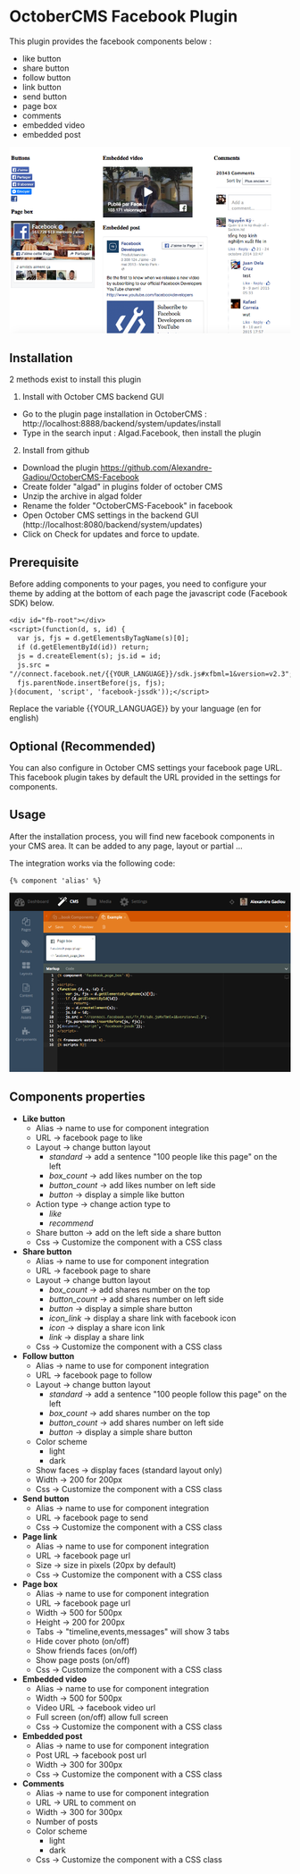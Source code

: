 OctoberCMS Facebook Plugin
==========================

This plugin provides the facebook components below : 

- like button
- share button
- follow button
- link button
- send button
- page box
- comments
- embedded video
- embedded post

![alt text](https://github.com/Alexandre-Gadiou/OctoberCMS-Facebook/blob/master/doc/facebook_components_list.png?raw=true "Facebook components list")


Installation
------------

2 methods exist to install this plugin

1) Install with October CMS backend GUI
- Go to the plugin page installation in OctoberCMS : http://localhost:8888/backend/system/updates/install
- Type in the search input : Algad.Facebook, then install the plugin

2) Install from github
- Download the plugin https://github.com/Alexandre-Gadiou/OctoberCMS-Facebook
- Create folder "algad" in plugins folder of october CMS
- Unzip the archive in algad folder
- Rename the folder "OctoberCMS-Facebook" in facebook
- Open October CMS settings in the backend GUI (http://localhost:8080/backend/system/updates)
- Click on Check for updates and force to update.



Prerequisite
------------
Before adding components to your pages, you need to configure your theme by adding at the bottom of each page 
the javascript code (Facebook SDK) below. 

```
<div id="fb-root"></div>
<script>(function(d, s, id) {
  var js, fjs = d.getElementsByTagName(s)[0];
  if (d.getElementById(id)) return;
  js = d.createElement(s); js.id = id;
  js.src = "//connect.facebook.net/{{YOUR_LANGUAGE}}/sdk.js#xfbml=1&version=v2.3";
  fjs.parentNode.insertBefore(js, fjs);
}(document, 'script', 'facebook-jssdk'));</script>
```

Replace the variable {{YOUR_LANGUAGE}} by your language (en for english)


Optional (Recommended)
--------
You can also configure in October CMS settings your facebook page URL. 
This facebook plugin takes by default the URL provided in the settings for components.


Usage
-----
After the installation process, you will find new facebook components in your CMS area.
It can be added to any page, layout or partial ... 

The integration works via the following code:

```
{% component 'alias' %}
```

![alt text](https://github.com/Alexandre-Gadiou/OctoberCMS-Facebook/blob/master/doc/facebook_components_integration.png?raw=true "Facebook components integration in october CMS")


Components properties
---------------------

* **Like button**
  * Alias &rarr; name to use for component integration
  * URL &rarr; facebook page to like
  * Layout &rarr; change button layout 
	  * *standard* &rarr; add a sentence "100 people like this page" on the left
	  * *box_count* &rarr; add likes number on the top
	  * *button_count* &rarr; add likes number on left side
	  * *button* &rarr; display a simple like button
  * Action type &rarr; change action type to
	  * *like*
	  * *recommend*
  * Share button &rarr; add on the left side a share button
  * Css &rarr; Customize the component with a CSS class
* **Share button**
  * Alias &rarr; name to use for component integration
  * URL &rarr; facebook page to share
  * Layout &rarr; change button layout 
	  * *box_count* &rarr; add shares number on the top
	  * *button_count* &rarr; add shares number on left side
	  * *button* &rarr; display a simple share button
	  * *icon_link* &rarr; display a share link with facebook icon
	  * *icon* &rarr; display a share icon link
	  * *link* &rarr; display a share link
  * Css &rarr; Customize the component with a CSS class
* **Follow button**
  * Alias &rarr; name to use for component integration
  * URL &rarr; facebook page to follow
  * Layout &rarr; change button layout 
	  * *standard* &rarr; add a sentence "100 people follow this page" on the left 
	  * *box_count* &rarr; add shares number on the top
	  * *button_count* &rarr; add shares number on left side
	  * *button* &rarr; display a simple share button
  * Color scheme
	  * light
	  * dark
  * Show faces &rarr; display faces (standard layout only)
  * Width &rarr; 200 for 200px
  * Css &rarr; Customize the component with a CSS class
* **Send button**
  * Alias &rarr; name to use for component integration
  * URL &rarr; facebook page to send
  * Css &rarr; Customize the component with a CSS class
* **Page link**
  * Alias &rarr; name to use for component integration
  * URL &rarr; facebook page url
  * Size &rarr; size in pixels (20px by default)
  * Css &rarr; Customize the component with a CSS class
* **Page box**
  * Alias &rarr; name to use for component integration
  * URL &rarr; facebook page url
  * Width &rarr; 500 for 500px
  * Height &rarr; 200 for 200px
  * Tabs &rarr; "timeline,events,messages" will show 3 tabs
  * Hide cover photo (on/off)
  * Show friends faces (on/off)
  * Show page posts (on/off)
  * Css &rarr; Customize the component with a CSS class
* **Embedded video**
  * Alias &rarr; name to use for component integration
  * Width &rarr; 500 for 500px
  * Video URL &rarr; facebook video url
  * Full screen (on/off) allow full screen
  * Css &rarr; Customize the component with a CSS class
* **Embedded post**
  * Alias &rarr; name to use for component integration
  * Post URL &rarr; facebook post url
  * Width &rarr; 300 for 300px
  * Css &rarr; Customize the component with a CSS class
* **Comments**
  * Alias &rarr; name to use for component integration
  * URL &rarr; URL to comment on
  * Width &rarr; 300 for 300px
  * Number of posts
  * Color scheme 
	  * light
	  * dark
  * Css &rarr; Customize the component with a CSS class
